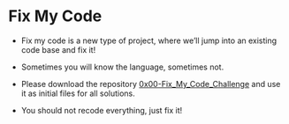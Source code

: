 # Fix My Code

- Fix my code is a new type of project, where we’ll jump into an existing code base and fix it!

- Sometimes you will know the language, sometimes not.

- Please download the repository [0x00-Fix_My_Code_Challenge](./https://github.com/holbertonschool/0x00-Fix_My_Code_Challenge) and use it as initial files for all solutions.

- You should not recode everything, just fix it!
